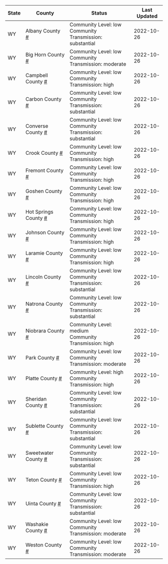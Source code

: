 State | County | Status | Last Updated
--- | --- | --- | --- 
WY | Albany County <a href="#albany_county">#</a> | <a name="albany_county"></a>Community Level: low<br/>Community Transmission: substantial | 2022-10-26
WY | Big Horn County <a href="#big_horn_county">#</a> | <a name="big_horn_county"></a>Community Level: low<br/>Community Transmission: moderate | 2022-10-26
WY | Campbell County <a href="#campbell_county">#</a> | <a name="campbell_county"></a>Community Level: low<br/>Community Transmission: high | 2022-10-26
WY | Carbon County <a href="#carbon_county">#</a> | <a name="carbon_county"></a>Community Level: low<br/>Community Transmission: substantial | 2022-10-26
WY | Converse County <a href="#converse_county">#</a> | <a name="converse_county"></a>Community Level: low<br/>Community Transmission: substantial | 2022-10-26
WY | Crook County <a href="#crook_county">#</a> | <a name="crook_county"></a>Community Level: low<br/>Community Transmission: high | 2022-10-26
WY | Fremont County <a href="#fremont_county">#</a> | <a name="fremont_county"></a>Community Level: low<br/>Community Transmission: high | 2022-10-26
WY | Goshen County <a href="#goshen_county">#</a> | <a name="goshen_county"></a>Community Level: low<br/>Community Transmission: high | 2022-10-26
WY | Hot Springs County <a href="#hot_springs_county">#</a> | <a name="hot_springs_county"></a>Community Level: low<br/>Community Transmission: high | 2022-10-26
WY | Johnson County <a href="#johnson_county">#</a> | <a name="johnson_county"></a>Community Level: low<br/>Community Transmission: high | 2022-10-26
WY | Laramie County <a href="#laramie_county">#</a> | <a name="laramie_county"></a>Community Level: low<br/>Community Transmission: high | 2022-10-26
WY | Lincoln County <a href="#lincoln_county">#</a> | <a name="lincoln_county"></a>Community Level: low<br/>Community Transmission: substantial | 2022-10-26
WY | Natrona County <a href="#natrona_county">#</a> | <a name="natrona_county"></a>Community Level: low<br/>Community Transmission: substantial | 2022-10-26
WY | Niobrara County <a href="#niobrara_county">#</a> | <a name="niobrara_county"></a>Community Level: medium<br/>Community Transmission: high | 2022-10-26
WY | Park County <a href="#park_county">#</a> | <a name="park_county"></a>Community Level: low<br/>Community Transmission: moderate | 2022-10-26
WY | Platte County <a href="#platte_county">#</a> | <a name="platte_county"></a>Community Level: high<br/>Community Transmission: high | 2022-10-26
WY | Sheridan County <a href="#sheridan_county">#</a> | <a name="sheridan_county"></a>Community Level: low<br/>Community Transmission: substantial | 2022-10-26
WY | Sublette County <a href="#sublette_county">#</a> | <a name="sublette_county"></a>Community Level: low<br/>Community Transmission: substantial | 2022-10-26
WY | Sweetwater County <a href="#sweetwater_county">#</a> | <a name="sweetwater_county"></a>Community Level: low<br/>Community Transmission: substantial | 2022-10-26
WY | Teton County <a href="#teton_county">#</a> | <a name="teton_county"></a>Community Level: low<br/>Community Transmission: high | 2022-10-26
WY | Uinta County <a href="#uinta_county">#</a> | <a name="uinta_county"></a>Community Level: low<br/>Community Transmission: substantial | 2022-10-26
WY | Washakie County <a href="#washakie_county">#</a> | <a name="washakie_county"></a>Community Level: low<br/>Community Transmission: moderate | 2022-10-26
WY | Weston County <a href="#weston_county">#</a> | <a name="weston_county"></a>Community Level: low<br/>Community Transmission: moderate | 2022-10-26
